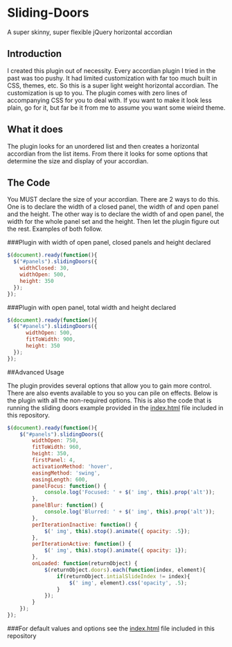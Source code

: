 Sliding-Doors
=============

A super skinny, super flexible jQuery horizontal accordian

## Introduction 

I created this plugin out of necessity. Every accordian plugin I tried in the past was too pushy. It had limited customization with far too much built in CSS, themes, etc. So this is a super light weight horizontal accordian. The customization is up to you. The plugin comes with zero lines of accompanying CSS for you to deal with. If you want to make it look less plain, go for it, but far be it from me to assume you want some wieird theme. 

## What it does 

The plugin looks for an unordered list and then creates a horizontal accordian from the list items. From there it looks for some options that determine the size and display of your accordian. 

## The Code 

You MUST declare the size of your accordian. There are 2 ways to do this. One is to declare the width of a closed panel, the width of and open panel and the height. The other way is to declare the width of and open panel, the width for the whole panel set and the height. Then let the plugin figure out the rest. Examples of both follow.

###Plugin with width of open panel, closed panels and height declared

``` javascript
$(document).ready(function(){
  $("#panels").slidingDoors({    
    widthClosed: 30,        
    widthOpen: 500,        
    height: 350        
  });    
});
```

###Plugin with open panel, total width and height declared

``` javascript
$(document).ready(function(){
  $("#panels").slidingDoors({
      widthOpen: 500,
      fitToWidth: 900,
      height: 350
  });
});
```
    
##Advanced Usage

The plugin provides several options that allow you to gain more control. There are also events available to you so you can pile on effects. Below is the plugin with all the non-required options. This is also the code that is running the sliding doors example provided in the [index.html](https://github.com/peterugh/Sliding-Doors/blob/master/index.html) file included in this repository.

``` javascript
$(document).ready(function(){
    $("#panels").slidingDoors({
        widthOpen: 750,
        fitToWidth: 960,
        height: 350,
        firstPanel: 4,
        activationMethod: 'hover',
        easingMethod: 'swing',
        easingLength: 600,
        panelFocus: function() {
            console.log('Focused: ' + $(' img', this).prop('alt'));
        },
        panelBlur: function() {
            console.log('Blurred: ' + $(' img', this).prop('alt'));
        },
        perIterationInactive: function() {
            $(' img', this).stop().animate({ opacity: .5});
        },
        perIterationActive: function() {
            $(' img', this).stop().animate({ opacity: 1});
        },
        onLoaded: function(returnObject) {
            $(returnObject.doors).each(function(index, element){
                if(returnObject.intialSlideIndex != index){
                    $(' img', element).css('opacity', .5);
                }
            });
        }
    });
}); 
```

###For default values and options see the [index.html](https://github.com/peterugh/Sliding-Doors/blob/master/index.html) file included in this repository

